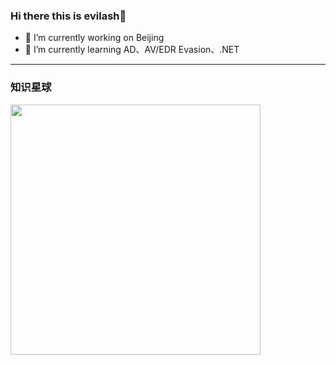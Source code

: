 ### Hi there this is evilash👋

- 🔭 I’m currently working on Beijing
- 🌱 I’m currently learning AD、AV/EDR Evasion、.NET
-----
### 知识星球
<img src="https://images-1258433570.cos.ap-beijing.myqcloud.com/images/20210912184747.png" width="400"> 

<!--
**evilashz/evilashz** is a ✨ _special_ ✨ repository because its `README.md` (this file) appears on your GitHub profile.

Here are some ideas to get you started:

- 🔭 I’m currently working on ...
- 🌱 I’m currently learning ...
- 👯 I’m looking to collaborate on ...
- 🤔 I’m looking for help with ...
- 💬 Ask me about ...
- 📫 How to reach me: ...
- 😄 Pronouns: ...
- ⚡ Fun fact: ...
-->
